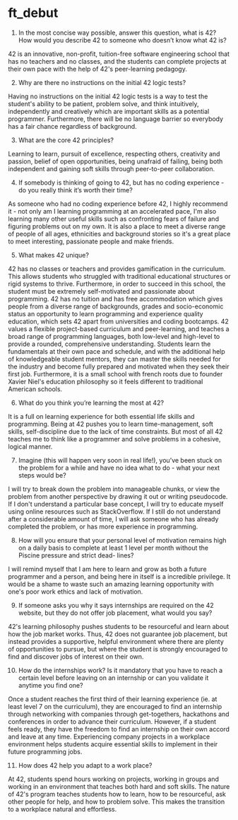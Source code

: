 # ft_debut

1. In the most concise way possible, answer this question, what is 42? How would you describe 42 to someone who doesn’t know what 42 is?

42 is an innovative, non-profit, tuition-free software engineering school that has no teachers and no classes, and the students can complete projects at their own pace with the help of 42's peer-learning pedagogy. 

2. Why are there no instructions on the initial 42 logic tests?

Having no instructions on the initial 42 logic tests is a way to test the student's ability to be patient, problem solve, and think intuitively, independently and creatively which are important skills as a potential programmer. Furthermore, there will be no language barrier so everybody has a fair chance regardless of background.

3. What are the core 42 principles?

Learning to learn, pursuit of excellence, respecting others, creativity and passion, belief of open opportunities, being unafraid of failing, being both independent and gaining soft skills through peer-to-peer collaboration. 

4. If somebody is thinking of going to 42, but has no coding experience - do you really think it’s worth their time?

As someone who had no coding experience before 42, I highly recommend it - not only am I learning programming at an accelerated pace, I'm also learning many other useful skills such as confronting fears of failure and figuring problems out on my own. It is also a place to meet a diverse range of people of all ages, ethnicities and background stories so it's a great place to meet interesting, passionate people and make friends.

5. What makes 42 unique?

42 has no classes or teachers and provides gamification in the curriculum. This allows students who struggled with traditional educational structures or rigid systems to thrive. Furthermore, in order to succeed in this school, the student must be extremely self-motivated and passionate about programming.
42 has no tuition and has free accommodation which gives people from a diverse range of backgrounds, grades and socio-economic status an opportunity to learn programming and experience quality education, which sets 42 apart from universities and coding bootcamps. 
42 values a flexible project-based curriculum and peer-learning, and teaches a broad range of programming languages, both low-level and high-level to provide a rounded, comprehensive understanding. Students learn the fundamentals at their own pace and schedule, and with the additional help of knowledgeable student mentors, they can master the skills needed for the industry and become fully prepared and motivated when they seek their first job.
Furthermore, it is a small school with french roots due to founder Xavier Niel's education philosophy so it feels different to traditional American schools.

6. What do you think you’re learning the most at 42?

It is a full on learning experience for both essential life skills and programming. Being at 42 pushes you to learn time-management, soft skills, self-discipline due to the lack of time constraints. But most of all 42 teaches me to think like a programmer and solve problems in a cohesive, logical manner.

7. Imagine (this will happen very soon in real life!), you’ve been stuck on the problem for a while and have no idea what to do - what your next steps would be?

I will try to break down the problem into manageable chunks, or view the problem from another perspective by drawing it out or writing pseudocode. If I don't understand a particular base concept, I will try to educate myself using online resources such as StackOverflow. If I still do not understand after a considerable amount of time, I will ask someone who has already completed the problem, or has more experience in programming. 

8. How will you ensure that your personal level of motivation remains high on a daily basis to complete at least 1 level per month without the Piscine pressure and strict dead- lines?

I will remind myself that I am here to learn and grow as both a future programmer and a person, and being here in itself is a incredible privilege. It would be a shame to waste such an amazing learning opportunity with one's poor work ethics and lack of motivation.

9. If someone asks you why it says internships are required on the 42 website, but they do not offer job placement, what would you say?

42's learning philosophy pushes students to be resourceful and learn about how the job market works. Thus, 42 does not guarantee job placement, but instead provides a supportive, helpful environment where there are plenty of opportunities to pursue, but where the student is strongly encouraged to find and discover jobs of interest on their own.

10. How do the internships work? Is it mandatory that you have to reach a certain level before leaving on an internship or can you validate it anytime you find one?

Once a student reaches the first third of their learning experience (ie. at least level 7 on the curriculum), they are encouraged to find an internship through networking with companies through get-togethers, hackathons and conferences in order to advance their curriculum. However, if a student feels ready, they have the freedom to find an internship on their own accord and leave at any time. Experiencing company projects in a workplace environment helps students acquire essential skills to implement in their future programming jobs.

11. How does 42 help you adapt to a work place?

At 42, students spend hours working on projects, working in groups and working in an environment that teaches both hard and soft skills. The nature of 42's program teaches students how to learn, how to be resourceful, ask other people for help, and how to problem solve. This makes the transition to a workplace natural and effortless.

